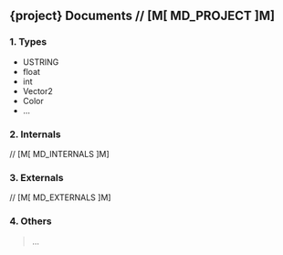 ## {project} Documents // [M[ MD_PROJECT ]M]

### 1. Types

* USTRING
* float
* int
* Vector2
* Color
* ...

### 2. Internals

// [M[ MD_INTERNALS ]M]

### 3. Externals

// [M[ MD_EXTERNALS ]M]

### 4. Others

> ...
